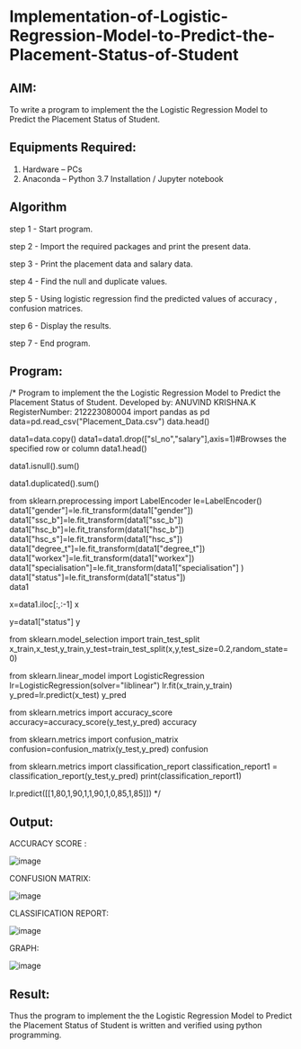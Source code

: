 # Implementation-of-Logistic-Regression-Model-to-Predict-the-Placement-Status-of-Student

## AIM:
To write a program to implement the the Logistic Regression Model to Predict the Placement Status of Student.

## Equipments Required:
1. Hardware – PCs
2. Anaconda – Python 3.7 Installation / Jupyter notebook

## Algorithm
step 1 - Start program.

step 2 - Import the required packages and print the present data.

step 3 - Print the placement data and salary data.

step 4 - Find the null and duplicate values.

step 5 - Using logistic regression find the predicted values of accuracy , confusion matrices.

step 6 - Display the results.

step 7 - End program.

## Program:
/*
Program to implement the the Logistic Regression Model to Predict the Placement Status of Student.
Developed by: ANUVIND KRISHNA.K
RegisterNumber:  212223080004
import pandas as pd
data=pd.read_csv("Placement_Data.csv")
data.head()

data1=data.copy()
data1=data1.drop(["sl_no","salary"],axis=1)#Browses the specified row or column
data1.head()

data1.isnull().sum()

data1.duplicated().sum()

from sklearn.preprocessing import LabelEncoder
le=LabelEncoder()
data1["gender"]=le.fit_transform(data1["gender"])
data1["ssc_b"]=le.fit_transform(data1["ssc_b"])
data1["hsc_b"]=le.fit_transform(data1["hsc_b"])
data1["hsc_s"]=le.fit_transform(data1["hsc_s"])
data1["degree_t"]=le.fit_transform(data1["degree_t"])
data1["workex"]=le.fit_transform(data1["workex"])
data1["specialisation"]=le.fit_transform(data1["specialisation"] )     
data1["status"]=le.fit_transform(data1["status"])       
data1 

x=data1.iloc[:,:-1]
x

y=data1["status"]
y

from sklearn.model_selection import train_test_split
x_train,x_test,y_train,y_test=train_test_split(x,y,test_size=0.2,random_state=0)

from sklearn.linear_model import LogisticRegression
lr=LogisticRegression(solver="liblinear")
lr.fit(x_train,y_train)
y_pred=lr.predict(x_test)
y_pred

from sklearn.metrics import accuracy_score
accuracy=accuracy_score(y_test,y_pred)
accuracy

from sklearn.metrics import confusion_matrix
confusion=confusion_matrix(y_test,y_pred)
confusion

from sklearn.metrics import classification_report
classification_report1 = classification_report(y_test,y_pred)
print(classification_report1)

lr.predict([[1,80,1,90,1,1,90,1,0,85,1,85]])
*/

## Output:
ACCURACY SCORE :

![image](https://github.com/user-attachments/assets/60984f87-7e3b-45a0-a8b4-4c3f5c386577)

CONFUSION MATRIX:

![image](https://github.com/user-attachments/assets/a4767edf-cf35-448a-bf2a-65177f0697d1)

CLASSIFICATION REPORT:

![image](https://github.com/user-attachments/assets/302bb28b-e979-4fa7-876c-4ca5c4e2acfa)

GRAPH:

![image](https://github.com/user-attachments/assets/cd54c4d0-f369-4eef-b00d-545e0ac723b8)
## Result:
Thus the program to implement the the Logistic Regression Model to Predict the Placement Status of Student is written and verified using python programming.
